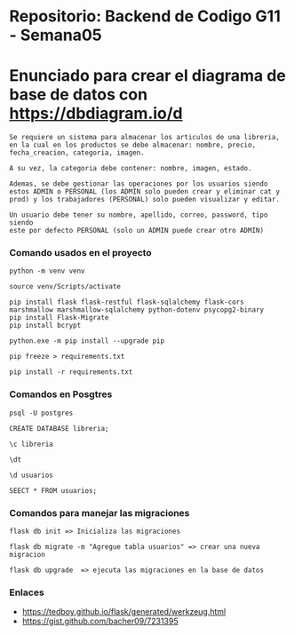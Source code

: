 # Repositorio: Backend de Codigo G11 - Semana05

# Enunciado para crear el diagrama de base de datos con https://dbdiagram.io/d

```
Se requiere un sistema para almacenar los articulos de una libreria, en la cual en los productos se debe almacenar: nombre, precio, fecha_creacion, categoria, imagen.

A su vez, la categoria debe contener: nombre, imagen, estado.

Ademas, se debe gestionar las operaciones por los usuarios siendo estos ADMIN o PERSONAL (los ADMIN solo pueden crear y eliminar cat y prod) y los trabajadores (PERSONAL) solo pueden visualizar y editar.

Un usuario debe tener su nombre, apellido, correo, password, tipo siendo
este por defecto PERSONAL (solo un ADMIN puede crear otro ADMIN)
```

### Comando usados en el proyecto

```
python -m venv venv

source venv/Scripts/activate

pip install flask flask-restful flask-sqlalchemy flask-cors marshmallow marshmallow-sqlalchemy python-dotenv psycopg2-binary
pip install Flask-Migrate
pip install bcrypt

python.exe -m pip install --upgrade pip

pip freeze > requirements.txt

pip install -r requirements.txt
```

### Comandos en Posgtres

```
psql -U postgres

CREATE DATABASE libreria;

\c libreria

\dt

\d usuarios

SEECT * FROM usuarios;

```

### Comandos para manejar las migraciones

```
flask db init => Inicializa las migraciones

flask db migrate -m "Agregue tabla usuarios" => crear una nueva migracion

flask db upgrade  => ejecuta las migraciones en la base de datos
```

### Enlaces

* https://tedboy.github.io/flask/generated/werkzeug.html
* https://gist.github.com/bacher09/7231395